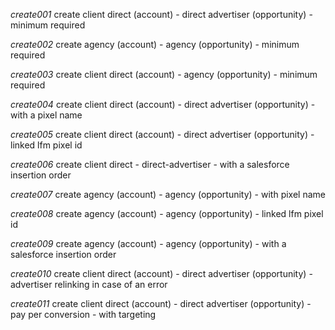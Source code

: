 *create001* create client direct (account) - direct advertiser (opportunity) - minimum required

*create002* create agency (account) - agency (opportunity) - minimum required

*create003* create client direct (account) - agency (opportunity) - minimum required

*create004* create client direct (account) - direct advertiser (opportunity) - with a pixel name

*create005* create client direct (account) - direct advertiser (opportunity) - linked lfm pixel id

*create006* create client direct - direct-advertiser - with a salesforce insertion order

*create007* create agency (account) - agency (opportunity) - with pixel name

*create008* create agency (account) - agency (opportunity) - linked lfm pixel id

*create009* create agency (account) - agency (opportunity) - with a salesforce insertion order

*create010* create client direct (account) - direct advertiser (opportunity) - advertiser relinking in case of an error

*create011* create client direct (account) - direct advertiser (opportunity) - pay per conversion - with targeting
